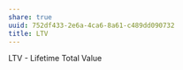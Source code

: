 ```yaml
---
share: true
uuid: 752df433-2e6a-4ca6-8a61-c489dd090732
title: LTV
---
```

LTV - Lifetime Total Value